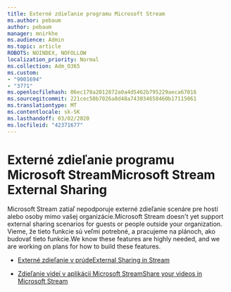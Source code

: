 ```yaml
---
title: Externé zdieľanie programu Microsoft Stream
ms.author: pebaum
author: pebaum
manager: mnirkhe
ms.audience: Admin
ms.topic: article
ROBOTS: NOINDEX, NOFOLLOW
localization_priority: Normal
ms.collection: Adm_O365
ms.custom:
- "9001694"
- "3771"
ms.openlocfilehash: 06ec178a2012872a0a4d5462b795229aeca67016
ms.sourcegitcommit: 221cec50b7026a8d48a743034658460b17115061
ms.translationtype: MT
ms.contentlocale: sk-SK
ms.lasthandoff: 03/02/2020
ms.locfileid: "42371677"
---
```

# <a name="microsoft-stream-external-sharing"></a><span data-ttu-id="c379b-102">Externé zdieľanie programu Microsoft Stream</span><span class="sxs-lookup"><span data-stu-id="c379b-102">Microsoft Stream External Sharing</span></span>

<span data-ttu-id="c379b-103">Microsoft Stream zatiaľ nepodporuje externé zdieľanie scenáre pre hostí alebo osoby mimo vašej organizácie.</span><span class="sxs-lookup"><span data-stu-id="c379b-103">Microsoft Stream doesn't yet support external sharing scenarios for guests or people outside your organization.</span></span> <span data-ttu-id="c379b-104">Vieme, že tieto funkcie sú veľmi potrebné, a pracujeme na plánoch, ako budovať tieto funkcie.</span><span class="sxs-lookup"><span data-stu-id="c379b-104">We know these features are highly needed, and we are working on plans for how to build these features.</span></span>

- [<span data-ttu-id="c379b-105">Externé zdieľanie v prúde</span><span class="sxs-lookup"><span data-stu-id="c379b-105">External Sharing in Stream</span></span>](https://docs.microsoft.com/en-us/stream/portal-share-video#external-sharing)

- [<span data-ttu-id="c379b-106">Zdieľanie videí v aplikácii Microsoft Stream</span><span class="sxs-lookup"><span data-stu-id="c379b-106">Share your videos in Microsoft Stream</span></span>](https://docs.microsoft.com/en-us/stream/portal-share-video)
